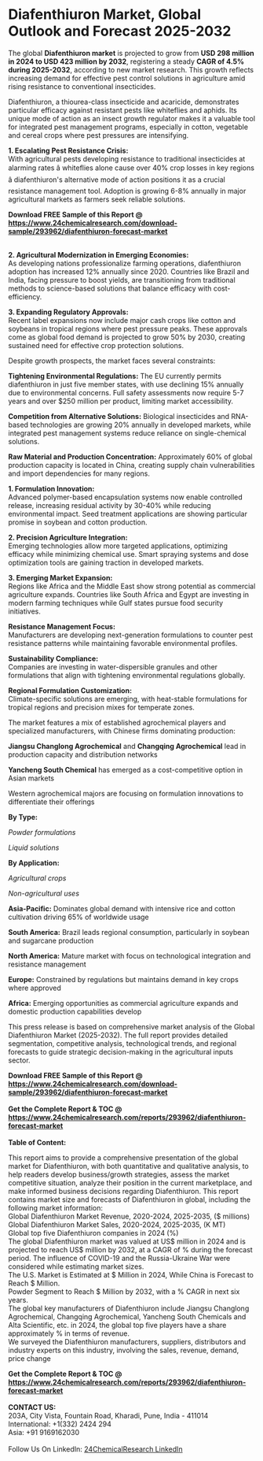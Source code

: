 <h1>Diafenthiuron Market, Global Outlook and Forecast 2025-2032</h1><p>The global <strong>Diafenthiuron market</strong> is projected to grow from <strong>USD 298 million in 2024 to USD 423 million by 2032</strong>, registering a steady <strong>CAGR of 4.5% during 2025-2032</strong>, according to new market research. This growth reflects increasing demand for effective pest control solutions in agriculture amid rising resistance to conventional insecticides.</p><p>Diafenthiuron, a thiourea-class insecticide and acaricide, demonstrates particular efficacy against resistant pests like whiteflies and aphids. Its unique mode of action as an insect growth regulator makes it a valuable tool for integrated pest management programs, especially in cotton, vegetable and cereal crops where pest pressures are intensifying.</p><p><strong>1. Escalating Pest Resistance Crisis:</strong><br>
With agricultural pests developing resistance to traditional insecticides at alarming rates â whiteflies alone cause over 40% crop losses in key regions â diafenthiuron's alternative mode of action positions it as a crucial resistance management tool. Adoption is growing 6-8% annually in major agricultural markets as farmers seek reliable solutions.</p><div><b>Download FREE Sample of this Report @ 
            <a href="https://www.24chemicalresearch.com/download-sample/293962/diafenthiuron-forecast-market">
            https://www.24chemicalresearch.com/download-sample/293962/diafenthiuron-forecast-market</a></b></div><br><p><strong>2. Agricultural Modernization in Emerging Economies:</strong><br>
As developing nations professionalize farming operations, diafenthiuron adoption has increased 12% annually since 2020. Countries like Brazil and India, facing pressure to boost yields, are transitioning from traditional methods to science-based solutions that balance efficacy with cost-efficiency.</p><p><strong>3. Expanding Regulatory Approvals:</strong><br>
Recent label expansions now include major cash crops like cotton and soybeans in tropical regions where pest pressure peaks. These approvals come as global food demand is projected to grow 50% by 2030, creating sustained need for effective crop protection solutions.</p><p>Despite growth prospects, the market faces several constraints:</p><p><strong>Tightening Environmental Regulations:</strong> The EU currently permits diafenthiuron in just five member states, with use declining 15% annually due to environmental concerns. Full safety assessments now require 5-7 years and over $250 million per product, limiting market accessibility.</p><p><strong>Competition from Alternative Solutions:</strong> Biological insecticides and RNA-based technologies are growing 20% annually in developed markets, while integrated pest management systems reduce reliance on single-chemical solutions.</p><p><strong>Raw Material and Production Concentration:</strong> Approximately 60% of global production capacity is located in China, creating supply chain vulnerabilities and import dependencies for many regions.</p><p><strong>1. Formulation Innovation:</strong><br>
Advanced polymer-based encapsulation systems now enable controlled release, increasing residual activity by 30-40% while reducing environmental impact. Seed treatment applications are showing particular promise in soybean and cotton production.</p><p><strong>2. Precision Agriculture Integration:</strong><br>
Emerging technologies allow more targeted applications, optimizing efficacy while minimizing chemical use. Smart spraying systems and dose optimization tools are gaining traction in developed markets.</p><p><strong>3. Emerging Market Expansion:</strong><br>
Regions like Africa and the Middle East show strong potential as commercial agriculture expands. Countries like South Africa and Egypt are investing in modern farming techniques while Gulf states pursue food security initiatives.</p><p><strong>Resistance Management Focus:</strong><br>
	Manufacturers are developing next-generation formulations to counter pest resistance patterns while maintaining favorable environmental profiles.</p><p><strong>Sustainability Compliance:</strong><br>
	Companies are investing in water-dispersible granules and other formulations that align with tightening environmental regulations globally.</p><p><strong>Regional Formulation Customization:</strong><br>
	Climate-specific solutions are emerging, with heat-stable formulations for tropical regions and precision mixes for temperate zones.</p><p>The market features a mix of established agrochemical players and specialized manufacturers, with Chinese firms dominating production:</p><p><strong>Jiangsu Changlong Agrochemical</strong> and <strong>Changqing Agrochemical</strong> lead in production capacity and distribution networks</p><p><strong>Yancheng South Chemical</strong> has emerged as a cost-competitive option in Asian markets</p><p>Western agrochemical majors are focusing on formulation innovations to differentiate their offerings</p><p><strong>By Type:</strong></p><p><em>Powder formulations</em></p><p><em>Liquid solutions</em></p><p><strong>By Application:</strong></p><p><em>Agricultural crops</em></p><p><em>Non-agricultural uses</em></p><p><strong>Asia-Pacific:</strong> Dominates global demand with intensive rice and cotton cultivation driving 65% of worldwide usage</p><p><strong>South America:</strong> Brazil leads regional consumption, particularly in soybean and sugarcane production</p><p><strong>North America:</strong> Mature market with focus on technological integration and resistance management</p><p><strong>Europe:</strong> Constrained by regulations but maintains demand in key crops where approved</p><p><strong>Africa:</strong> Emerging opportunities as commercial agriculture expands and domestic production capabilities develop</p><p>This press release is based on comprehensive market analysis of the Global Diafenthiuron Market (2025-2032). The full report provides detailed segmentation, competitive analysis, technological trends, and regional forecasts to guide strategic decision-making in the agricultural inputs sector.</p><div><b>Download FREE Sample of this Report @ 
            <a href="https://www.24chemicalresearch.com/download-sample/293962/diafenthiuron-forecast-market">
            https://www.24chemicalresearch.com/download-sample/293962/diafenthiuron-forecast-market</a></b></div><br><div><b>Get the Complete Report & TOC @ 
            <a href="https://www.24chemicalresearch.com/reports/293962/diafenthiuron-forecast-market">
            https://www.24chemicalresearch.com/reports/293962/diafenthiuron-forecast-market</a></b></div><br>
            <b>Table of Content:</b><p>This report aims to provide a comprehensive presentation of the global market for Diafenthiuron, with both quantitative and qualitative analysis, to help readers develop business/growth strategies, assess the market competitive situation, analyze their position in the current marketplace, and make informed business decisions regarding Diafenthiuron. This report contains market size and forecasts of Diafenthiuron in global, including the following market information:<br />
Global Diafenthiuron Market Revenue, 2020-2024, 2025-2035, ($ millions)<br />
Global Diafenthiuron Market Sales, 2020-2024, 2025-2035, (K MT)<br />
Global top five Diafenthiuron companies in 2024 (%)<br />
The global Diafenthiuron market was valued at US$ million in 2024 and is projected to reach US$ million by 2032, at a CAGR of % during the forecast period. The influence of COVID-19 and the Russia-Ukraine War were considered while estimating market sizes.<br />
The U.S. Market is Estimated at $ Million in 2024, While China is Forecast to Reach $ Million.<br />
Powder Segment to Reach $ Million by 2032, with a % CAGR in next six years.<br />
The global key manufacturers of Diafenthiuron include Jiangsu Changlong Agrochemical, Changqing Agrochemical, Yancheng South Chemicals and Alta Scientific, etc. in 2024, the global top five players have a share approximately % in terms of revenue.<br />
We surveyed the Diafenthiuron manufacturers, suppliers, distributors and industry experts on this industry, involving the sales, revenue, demand, price change</p><div><b>Get the Complete Report & TOC @ 
            <a href="https://www.24chemicalresearch.com/reports/293962/diafenthiuron-forecast-market">
            https://www.24chemicalresearch.com/reports/293962/diafenthiuron-forecast-market</a></b></div><br><b>CONTACT US:</b><br>
            203A, City Vista, Fountain Road, Kharadi, Pune, India - 411014<br>
            International: +1(332) 2424 294<br>
            Asia: +91 9169162030 <br><br>
            Follow Us On LinkedIn: <a href="https://www.linkedin.com/company/24chemicalresearch/">24ChemicalResearch LinkedIn</a>